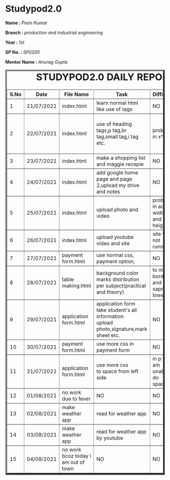 # Studypod2.0
<body>
     <div>
    <p><b>Name : </b><i>Prem Kumar</i></p>
    <p><b>Branch : </b><i>production and industrial engineering</i></p>
    <p><b>Year : </b><i>1st</i></p>
    <p><b>SP No. : </b><i>SP0205</i></p>
    <p><b>Mentor Name : </b><i>Anurag Gupta</i></p>
</div>
    <div>
    <table border="5">
        <caption style="font-size: 30px;"><b>STUDYPOD2.0 DAILY REPORT</b> </caption>
        <thead>
            <tr>
                <th width="350">S.No</th>
                <th width="350">Date</th>
                <th width="350">File Name</th>
                <th width="350">Task</th>
                <th width="350">Difficulty</th>
                <th width="350">Solution</th>
            </thead>
            <tbody>
                <tr>
                    <td>1</td>
                    <td>21/07/2021</td>
                    <td>index.html</td>
                    <td>learn normal html <br>like use of tags</td>
                    <td>NO</td>
                    <td></td>
                </tr>
                <tr>
                    <td>2</td>
                    <td>22/07/2021</td>
                    <td>index.html</td>
                    <td>use of heading tags,p tag,br tag,small tag,i tag etc.</td>
                    <td>problem in x^y</td>
                    <td>i watched youtube video and use sup tag</td>
                </tr>
                <tr>
                    <td>3</td>
                    <td>23/07/2021</td>
                    <td>index.html</td>
                    <td>make a shopping list and maggie recepie</td>
                    <td>NO</td>
                    <td></td>
                </tr>
                <tr>
                    <td>4</td>
                    <td>24/07/2021</td>
                    <td>index.html</td>
                    <td>add google home page and page 2,upload my drive and notes</td>
                    <td>NO</td>
                    <td></td>
                </tr>
                <tr>
                    <td>5</td>
                    <td>25/07/2021</td>
                    <td>index.html</td>
                    <td>upload photo and video</td>
                    <td>problem in adjust width and height</td>
                    <td>use width tag and adjust it</td>
                </tr>
                <tr>
                    <td>6</td>
                    <td>26/07/2021</td>
                    <td>index.html</td>
                    <td>upload youtube video and site</td>
                    <td>site was not running</td>
                    <td></td>
                </tr>
                <tr>
                    <td>7</td>
                    <td>27/07/2021</td>
                    <td>payment form.html</image></td>
                    <td>use normal css, payment option, </td>
                    <td>NO</td>
                    <td></td>
               </tr>
               <tr>
                   <td>8</td>
                   <td>28/07/2021</td>
                   <td>table making.html</td>
                   <td>background color <br>marks distribution per subject(practical and theory)</td>
                   <td>to make border and saprate lines</td>
                   <td>i get solution by readme file</td>
               </tr>
               <tr>
                  <td>9</td>
                  <td>29/07/2021</td>
                  <td>application form.html</td>
                  <td>application form <br>take student's all information <br>upload photo,signature,mark sheet etc.</td>
                  <td>NO</td>
                  <td></td>
               </tr>
               <tr>
                  <td>10</td>
                  <td>30/07/2021</td>
                  <td>payment form.html</td>
                  <td>use more css in payment form</td>
                  <td>NO</td>
                  <td></td>
               </tr>
               <tr>
                  <td>11</td>
                  <td>31/07/2021</td>
                  <td>application form.html</td>
                  <td>use more css <br>to space from left side</td>
                  <td>in p tag i am unable to do spacing</td>
                  <td></td>
              </tr>
              <tr>
                  <td>12</td>
                  <td>01/08/2021</td>
                  <td>no work due to fever</td>
                  <td>NO</td>
                  <td>NO</td>
                  <td></td>
              </tr>
              <tr>
                <td>13</td>
                <td>02/08/2021</td>
                <td>make weather app</td>
                <td>read for weather app</td>
                <td>NO</td>
                <td></td>
            </tr>
            <tr>
                <td>14</td>
                <td>03/08/2021</td>
                <td>make weather app</td>
                <td>read for weather app by youtube</td>
                <td>NO</td>
                <td></td>
            </tr>
            <tr>
                  <td>15</td>
                  <td>04/08/2021</td>
                  <td>no work bcoz today i am out of town</td>
                  <td>NO</td>
                  <td>NO</td>
                  <td></td>
              </tr>
            </tbody>
        </table>
    </div>
</body>
